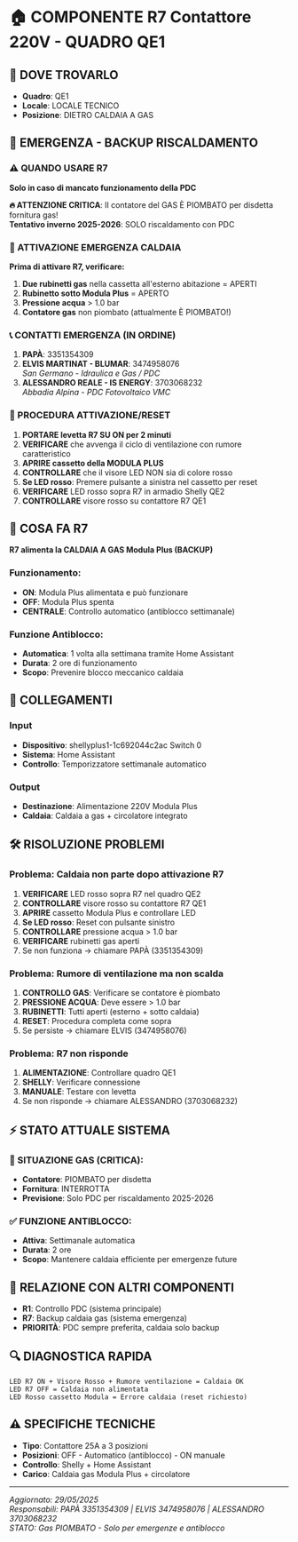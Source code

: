 # 🏠 COMPONENTE R7 Contattore 220V - QUADRO QE1

## 📍 DOVE TROVARLO
- **Quadro**: QE1
- **Locale**: LOCALE TECNICO  
- **Posizione**: DIETRO CALDAIA A GAS

## 🚨 EMERGENZA - BACKUP RISCALDAMENTO

### ⚠️ QUANDO USARE R7
**Solo in caso di mancato funzionamento della PDC**

**🔥 ATTENZIONE CRITICA**: Il contatore del GAS È PIOMBATO per disdetta fornitura gas!  
**Tentativo inverno 2025-2026**: SOLO riscaldamento con PDC

### 🔧 ATTIVAZIONE EMERGENZA CALDAIA
**Prima di attivare R7, verificare:**
1. **Due rubinetti gas** nella cassetta all'esterno abitazione = APERTI
2. **Rubinetto sotto Modula Plus** = APERTO
3. **Pressione acqua** > 1.0 bar
4. **Contatore gas** non piombato (attualmente È PIOMBATO!)

### 📞 CONTATTI EMERGENZA (IN ORDINE)
1. **PAPÀ**: 3351354309
2. **ELVIS MARTINAT - BLUMAR**: 3474958076  
   *San Germano - Idraulica e Gas / PDC*
3. **ALESSANDRO REALE - IS ENERGY**: 3703068232  
   *Abbadia Alpina - PDC Fotovoltaico VMC*

### 🔄 PROCEDURA ATTIVAZIONE/RESET
1. **PORTARE levetta R7 SU ON per 2 minuti**
2. **VERIFICARE** che avvenga il ciclo di ventilazione con rumore caratteristico
3. **APRIRE cassetto della MODULA PLUS**
4. **CONTROLLARE** che il visore LED NON sia di colore rosso
5. **Se LED rosso**: Premere pulsante a sinistra nel cassetto per reset
6. **VERIFICARE** LED rosso sopra R7 in armadio Shelly QE2
7. **CONTROLLARE** visore rosso su contattore R7 QE1

## 🔴 COSA FA R7
**R7 alimenta la CALDAIA A GAS Modula Plus (BACKUP)**

### Funzionamento:
- **ON**: Modula Plus alimentata e può funzionare
- **OFF**: Modula Plus spenta
- **CENTRALE**: Controllo automatico (antiblocco settimanale)

### Funzione Antiblocco:
- **Automatica**: 1 volta alla settimana tramite Home Assistant
- **Durata**: 2 ore di funzionamento
- **Scopo**: Prevenire blocco meccanico caldaia

## 🔌 COLLEGAMENTI
### Input
- **Dispositivo**: shellyplus1-1c692044c2ac Switch 0
- **Sistema**: Home Assistant
- **Controllo**: Temporizzatore settimanale automatico

### Output  
- **Destinazione**: Alimentazione 220V Modula Plus
- **Caldaia**: Caldaia a gas + circolatore integrato

## 🛠️ RISOLUZIONE PROBLEMI

### Problema: Caldaia non parte dopo attivazione R7
1. **VERIFICARE** LED rosso sopra R7 nel quadro QE2
2. **CONTROLLARE** visore rosso su contattore R7 QE1
3. **APRIRE** cassetto Modula Plus e controllare LED
4. **Se LED rosso**: Reset con pulsante sinistro
5. **CONTROLLARE** pressione acqua > 1.0 bar
6. **VERIFICARE** rubinetti gas aperti
7. Se non funziona → chiamare PAPÀ (3351354309)

### Problema: Rumore di ventilazione ma non scalda
1. **CONTROLLO GAS**: Verificare se contatore è piombato
2. **PRESSIONE ACQUA**: Deve essere > 1.0 bar
3. **RUBINETTI**: Tutti aperti (esterno + sotto caldaia)
4. **RESET**: Procedura completa come sopra
5. Se persiste → chiamare ELVIS (3474958076)

### Problema: R7 non risponde
1. **ALIMENTAZIONE**: Controllare quadro QE1
2. **SHELLY**: Verificare connessione
3. **MANUALE**: Testare con levetta
4. Se non risponde → chiamare ALESSANDRO (3703068232)

## ⚡ STATO ATTUALE SISTEMA
### 🔴 SITUAZIONE GAS (CRITICA):
- **Contatore**: PIOMBATO per disdetta
- **Fornitura**: INTERROTTA
- **Previsione**: Solo PDC per riscaldamento 2025-2026

### ✅ FUNZIONE ANTIBLOCCO:
- **Attiva**: Settimanale automatica
- **Durata**: 2 ore
- **Scopo**: Mantenere caldaia efficiente per emergenze future

## 🎯 RELAZIONE CON ALTRI COMPONENTI
- **R1**: Controllo PDC (sistema principale)
- **R7**: Backup caldaia gas (sistema emergenza)
- **PRIORITÀ**: PDC sempre preferita, caldaia solo backup

## 🔍 DIAGNOSTICA RAPIDA
```
LED R7 ON + Visore Rosso + Rumore ventilazione = Caldaia OK
LED R7 OFF = Caldaia non alimentata
LED Rosso cassetto Modula = Errore caldaia (reset richiesto)
```

## ⚠️ SPECIFICHE TECNICHE
- **Tipo**: Contattore 25A a 3 posizioni
- **Posizioni**: OFF - Automatico (antiblocco) - ON manuale
- **Controllo**: Shelly + Home Assistant
- **Carico**: Caldaia gas Modula Plus + circolatore

---
*Aggiornato: 29/05/2025*  
*Responsabili: PAPÀ 3351354309 | ELVIS 3474958076 | ALESSANDRO 3703068232*  
*STATO: Gas PIOMBATO - Solo per emergenze e antiblocco*
